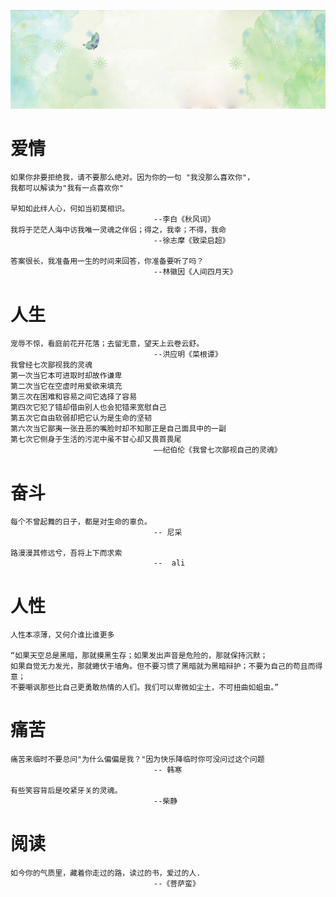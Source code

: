 ![](images/mingyan.png)
# 爱情
	如果你非要拒绝我，请不要那么绝对。因为你的一句	"我没那么喜欢你"，
	我都可以解读为"我有一点喜欢你"

	早知如此绊人心，何如当初莫相识。 				
									--李白《秋风词》
	我将于茫茫人海中访我唯一灵魂之伴侣；得之，我幸；不得，我命
									--徐志摩《致梁启超》
	
	答案很长，我准备用一生的时间来回答，你准备要听了吗？
									--林徽因《人间四月天》
# 人生

	宠辱不惊，看庭前花开花落；去留无意，望天上云卷云舒。
									--洪应明《菜根谭》
	我曾经七次鄙视我的灵魂
	第一次当它本可进取时却故作谦卑
	第二次当它在空虚时用爱欲来填充
	第三次在困难和容易之间它选择了容易
	第四次它犯了错却借由别人也会犯错来宽慰自己
	第五次它自由软弱却把它认为是生命的坚韧
	第六次当它鄙夷一张丑恶的嘴脸时却不知那正是自己面具中的一副
	第七次它侧身于生活的污泥中虽不甘心却又畏首畏尾
									——纪伯伦《我曾七次鄙视自己的灵魂》


# 奋斗
	每个不曾起舞的日子，都是对生命的辜负。 
									-- 尼采
	
	路漫漫其修远兮，吾将上下而求索              
									--	ali
# 人性
	人性本凉薄，又何介谁比谁更多
	
	“如果天空总是黑暗，那就摸黑生存；如果发出声音是危险的，那就保持沉默；
	如果自觉无力发光，那就蜷伏于墙角。但不要习惯了黑暗就为黑暗辩护；不要为自己的苟且而得意；
 	不要嘲讽那些比自己更勇敢热情的人们。我们可以卑微如尘土，不可扭曲如蛆虫。”
	
# 痛苦
	痛苦来临时不要总问"为什么偏偏是我？"因为快乐降临时你可没问过这个问题
									-- 韩寒
	
	有些笑容背后是咬紧牙关的灵魂。	
									--柴静

# 阅读
	如今你的气质里，藏着你走过的路，读过的书，爱过的人.
									--《菩萨蛮》
